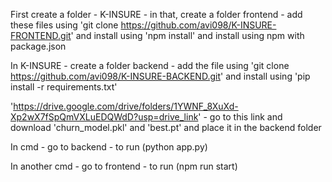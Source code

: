 First create a folder - K-INSURE - in that, create a folder frontend - add these files using 'git clone https://github.com/avi098/K-INSURE-FRONTEND.git' and install using 'npm install' and install using npm with package.json

In K-INSURE - create a folder backend - add the file using 'git clone https://github.com/avi098/K-INSURE-BACKEND.git' and install using 'pip install -r requirements.txt'

'https://drive.google.com/drive/folders/1YWNF_8XuXd-Xp2wX7fSpQmVXLuEDQWdD?usp=drive_link' - go to this link and download 'churn_model.pkl' and 'best.pt' and place it in the backend folder

In cmd - go to backend - to run (python app.py)

In another cmd - go to frontend - to run (npm run start)

